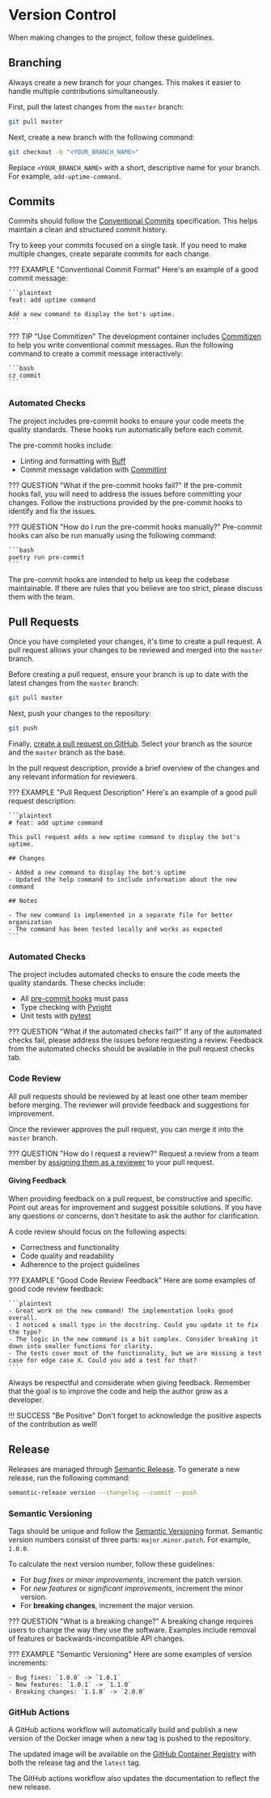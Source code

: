 # Version Control

When making changes to the project, follow these guidelines.

## Branching

Always create a new branch for your changes. This makes it easier to handle multiple contributions simultaneously.

First, pull the latest changes from the `master` branch:

```bash
git pull master
```

Next, create a new branch with the following command:

```bash
git checkout -b "<YOUR_BRANCH_NAME>"
```

Replace `<YOUR_BRANCH_NAME>` with a short, descriptive name for your branch. For example, `add-uptime-command`.

## Commits

Commits should follow the [Conventional Commits](https://www.conventionalcommits.org/en/v1.0.0/) specification.
This helps maintain a clean and structured commit history.

Try to keep your commits focused on a single task. If you need to make multiple changes, create separate commits
for each change.

??? EXAMPLE "Conventional Commit Format"
    Here's an example of a good commit message:

    ```plaintext
    feat: add uptime command

    Add a new command to display the bot's uptime.
    ```

??? TIP "Use Commitizen"
    The development container includes [Commitizen](https://commitizen-tools.github.io/commitizen/) to help you
    write conventional commit messages. Run the following command to create a commit message interactively:

    ```bash
    cz commit
    ```

### Automated Checks

The project includes pre-commit hooks to ensure your code meets the quality standards. These hooks run automatically
before each commit.

The pre-commit hooks include:

- Linting and formatting with [Ruff](https://docs.astral.sh/ruff/)
- Commit message validation with [Commitlint](https://commitlint.js.org)

??? QUESTION "What if the pre-commit hooks fail?"
    If the pre-commit hooks fail, you will need to address the issues before committing your changes. Follow the
    instructions provided by the pre-commit hooks to identify and fix the issues.

??? QUESTION "How do I run the pre-commit hooks manually?"
    Pre-commit hooks can also be run manually using the following command:

    ```bash
    poetry run pre-commit
    ```

The pre-commit hooks are intended to help us keep the codebase maintainable. If there are rules that you believe
are too strict, please discuss them with the team.

## Pull Requests

Once you have completed your changes, it's time to create a pull request. A pull request allows your changes to
be reviewed and merged into the `master` branch.

Before creating a pull request, ensure your branch is up to date with the latest changes from the `master` branch:

```bash
git pull master
```

Next, push your changes to the repository:

```bash
git push
```

Finally, [create a pull request on GitHub](https://github.com/thijsfranck/discord-app-example/compare). Select
your branch as the source and the `master` branch as the base.

In the pull request description, provide a brief overview of the changes and any relevant information for reviewers.

??? EXAMPLE "Pull Request Description"
    Here's an example of a good pull request description:

    ```plaintext
    # feat: add uptime command

    This pull request adds a new uptime command to display the bot's uptime.

    ## Changes

    - Added a new command to display the bot's uptime
    - Updated the help command to include information about the new command

    ## Notes

    - The new command is implemented in a separate file for better organization
    - The command has been tested locally and works as expected
    ```

### Automated Checks

The project includes automated checks to ensure the code meets the quality standards. These checks include:

- All [pre-commit hooks](#automated-checks) must pass
- Type checking with [Pyright](https://github.com/microsoft/pyright)
- Unit tests with [pytest](https://docs.pytest.org/en/stable/)

??? QUESTION "What if the automated checks fail?"
    If any of the automated checks fail, please address the issues before requesting a review. Feedback from the
    automated checks should be available in the pull request checks tab.

### Code Review

All pull requests should be reviewed by at least one other team member before merging. The reviewer will provide
feedback and suggestions for improvement.

Once the reviewer approves the pull request, you can merge it into the `master` branch.

??? QUESTION "How do I request a review?"
    Request a review from a team member by [assigning them as a reviewer](https://docs.github.com/en/pull-requests/collaborating-with-pull-requests/proposing-changes-to-your-work-with-pull-requests/requesting-a-pull-request-review)
    to your pull request.

#### Giving Feedback

When providing feedback on a pull request, be constructive and specific. Point out areas for improvement and suggest
possible solutions. If you have any questions or concerns, don't hesitate to ask the author for clarification.

A code review should focus on the following aspects:

- Correctness and functionality
- Code quality and readability
- Adherence to the project guidelines

??? EXAMPLE "Good Code Review Feedback"
    Here are some examples of good code review feedback:

    ```plaintext
    - Great work on the new command! The implementation looks good overall.
    - I noticed a small typo in the docstring. Could you update it to fix the typo?
    - The logic in the new command is a bit complex. Consider breaking it down into smaller functions for clarity.
    - The tests cover most of the functionality, but we are missing a test case for edge case X. Could you add a test for that?
    ```

Always be respectful and considerate when giving feedback. Remember that the goal is to improve the code and help
the author grow as a developer.

!!! SUCCESS "Be Positive"
    Don't forget to acknowledge the positive aspects of the contribution as well!

## Release

Releases are managed through [Semantic Release](https://python-semantic-release.readthedocs.io). To generate a
new release, run the following command:

```bash
semantic-release version --changelog --commit --push
```

### Semantic Versioning

Tags should be unique and follow the [Semantic Versioning](https://semver.org/) format.
Semantic version numbers consist of three parts: `major.minor.patch`. For example, `1.0.0`.

To calculate the next version number, follow these guidelines:

- For *bug fixes* or *minor improvements*, increment the patch version.
- For *new features* or *significant improvements*, increment the minor version.
- For **breaking changes**, increment the major version.

??? QUESTION "What is a breaking change?"
    A breaking change requires users to change the way they use the software. Examples include removal of features
    or backwards-incompatible API changes.

??? EXAMPLE "Semantic Versioning"
    Here are some examples of version increments:

    - Bug fixes: `1.0.0` -> `1.0.1`
    - New features: `1.0.1` -> `1.1.0`
    - Breaking changes: `1.1.0` -> `2.0.0`

### GitHub Actions

A GitHub actions workflow will automatically build and publish a new version of the Docker image when a new tag
is pushed to the repository.

The updated image will be available on the [GitHub Container Registry](https://github.com/thijsfranck/discord-app-example/pkgs/container/discord-app-example)
with both the release tag and the `latest` tag.

The GitHub actions workflow also updates the documentation to reflect the new release.
